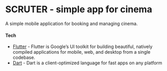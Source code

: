 # SCRUTER - simple app for cinema

A simple mobile application for booking and managing cinema.


#### Tech

  - [Flutter](https://flutter.dev/) - Flutter is Google’s UI toolkit for building beautiful, natively compiled applications for mobile, web, and desktop from a single codebase.
  - [Dart](https://dart.dev/) - Dart is a client-optimized language for fast apps on any platform
